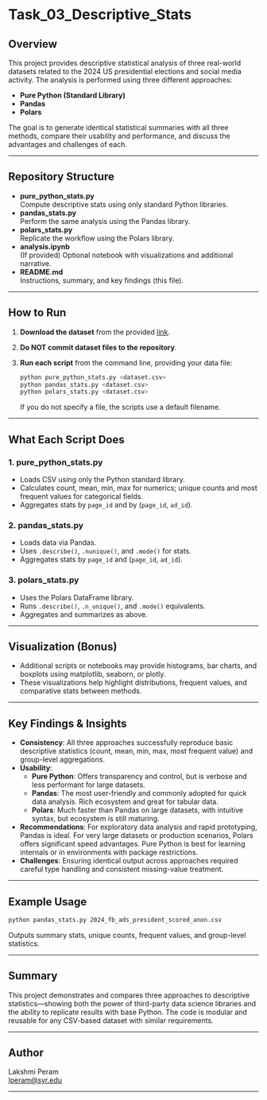 # Task\_03\_Descriptive\_Stats

## Overview

This project provides descriptive statistical analysis of three real-world datasets related to the 2024 US presidential elections and social media activity. The analysis is performed using three different approaches:

- **Pure Python (Standard Library)**
- **Pandas**
- **Polars**

The goal is to generate identical statistical summaries with all three methods, compare their usability and performance, and discuss the advantages and challenges of each.

---

## Repository Structure

- **pure\_python\_stats.py**\
  Compute descriptive stats using only standard Python libraries.
- **pandas\_stats.py**\
  Perform the same analysis using the Pandas library.
- **polars\_stats.py**\
  Replicate the workflow using the Polars library.
- **analysis.ipynb**\
  (If provided) Optional notebook with visualizations and additional narrative.
- **README.md**\
  Instructions, summary, and key findings (this file).

---

## How to Run

1. **Download the dataset** from the provided [link](https://drive.google.com/file/d/1Jq0fPb-tq76Ee_RtM58fT0_M3o-JDBwe/view?usp=sharing).

2. **Do NOT commit dataset files to the repository**.

3. **Run each script** from the command line, providing your data file:

   ```bash
   python pure_python_stats.py <dataset.csv>
   python pandas_stats.py <dataset.csv>
   python polars_stats.py <dataset.csv>
   ```

   If you do not specify a file, the scripts use a default filename.

---

## What Each Script Does

### 1. **pure\_python\_stats.py**

- Loads CSV using only the Python standard library.
- Calculates count, mean, min, max for numerics; unique counts and most frequent values for categorical fields.
- Aggregates stats by `page_id` and by (`page_id`, `ad_id`).

### 2. **pandas\_stats.py**

- Loads data via Pandas.
- Uses `.describe()`, `.nunique()`, and `.mode()` for stats.
- Aggregates stats by `page_id` and (`page_id`, `ad_id`).

### 3. **polars\_stats.py**

- Uses the Polars DataFrame library.
- Runs `.describe()`, `.n_unique()`, and `.mode()` equivalents.
- Aggregates and summarizes as above.

---

## Visualization (Bonus)

- Additional scripts or notebooks may provide histograms, bar charts, and boxplots using matplotlib, seaborn, or plotly.
- These visualizations help highlight distributions, frequent values, and comparative stats between methods.

---

## Key Findings & Insights

- **Consistency**: All three approaches successfully reproduce basic descriptive statistics (count, mean, min, max, most frequent value) and group-level aggregations.
- **Usability**:
  - **Pure Python**: Offers transparency and control, but is verbose and less performant for large datasets.
  - **Pandas**: The most user-friendly and commonly adopted for quick data analysis. Rich ecosystem and great for tabular data.
  - **Polars**: Much faster than Pandas on large datasets, with intuitive syntax, but ecosystem is still maturing.
- **Recommendations**: For exploratory data analysis and rapid prototyping, Pandas is ideal. For very large datasets or production scenarios, Polars offers significant speed advantages. Pure Python is best for learning internals or in environments with package restrictions.
- **Challenges**: Ensuring identical output across approaches required careful type handling and consistent missing-value treatment.

---

## Example Usage

```bash
python pandas_stats.py 2024_fb_ads_president_scored_anon.csv
```

Outputs summary stats, unique counts, frequent values, and group-level statistics.

---

## Summary

This project demonstrates and compares three approaches to descriptive statistics—showing both the power of third-party data science libraries and the ability to replicate results with base Python. The code is modular and reusable for any CSV-based dataset with similar requirements.

---

## Author

Lakshmi Peram\
[lperam@syr.edu](mailto\:lperam@syr.edu)

---

